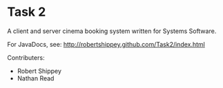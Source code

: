 Task 2
=========

A client and server cinema booking system written for Systems Software.

For JavaDocs, see: http://robertshippey.github.com/Task2/index.html

Contributers:

* Robert Shippey
* Nathan Read
